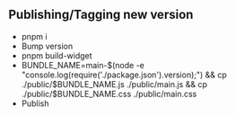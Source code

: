 ## Publishing/Tagging new version
- pnpm i
- Bump version
- pnpm build-widget
- BUNDLE_NAME=main-$(node -e "console.log(require('./package.json').version);") && cp ./public/$BUNDLE_NAME.js ./public/main.js && cp ./public/$BUNDLE_NAME.css ./public/main.css
- Publish